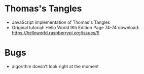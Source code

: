 # Thomas's Tangles

* JavaScript implementation of Thomas's Tangles
* Original tutorial: Hello World 9th Edition Page 74-74 download: https://helloworld.raspberrypi.org/issues/9

# Bugs

* algorithm doesn't look right at the moment
